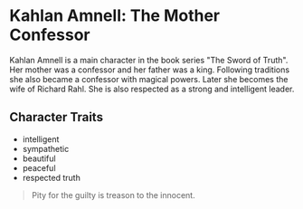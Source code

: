 # Kahlan Amnell: The Mother Confessor
Kahlan Amnell is a main character in the book series "The Sword of Truth". Her mother was a confessor and her father was a king.
Following traditions she also became a confessor with magical powers. Later she becomes the wife of Richard Rahl.
She is also respected as a strong and intelligent leader.

## Character Traits
* intelligent
* sympathetic
* beautiful
* peaceful
* respected truth

> Pity for the guilty is treason to the innocent.
